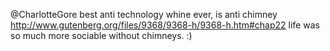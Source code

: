@CharlotteGore  best anti technology whine ever, is anti chimney http://www.gutenberg.org/files/9368/9368-h/9368-h.htm#chap22 life was so much more sociable without chimneys. :)